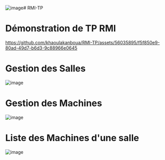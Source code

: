 ![image](https://github.com/khaoulakanboua/RMI-TP/assets/56035895/09812f19-cf51-4279-a009-090ff9bece8d)# RMI-TP

# Démonstration de TP RMI
https://github.com/khaoulakanboua/RMI-TP/assets/56035895/f5f850e9-80ad-49d7-b6d3-9c88966e0645

# Gestion des Salles
![image](https://github.com/khaoulakanboua/RMI-TP/assets/56035895/961dba3a-926f-4e36-b00f-b811a40389d4)

# Gestion des Machines
![image](https://github.com/khaoulakanboua/RMI-TP/assets/56035895/0b229bbb-dd43-452f-bfef-259e9891c972)

# Liste des Machines d'une salle
![image](https://github.com/khaoulakanboua/RMI-TP/assets/56035895/32a670c6-c818-407c-9713-d01d85b27b0b)



